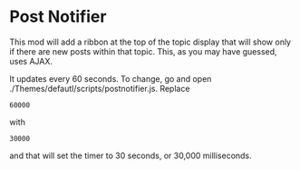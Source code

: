 # Post Notifier 

This mod will add a ribbon at the top of the topic display that will show only if there are new posts within that topic. This, as you may have guessed, uses AJAX.

It updates every 60 seconds. To change, go and open ./Themes/defautl/scripts/postnotifier.js. Replace

```
60000
```

with

```
30000
```

and that will set the timer to 30 seconds, or 30,000 milliseconds.
